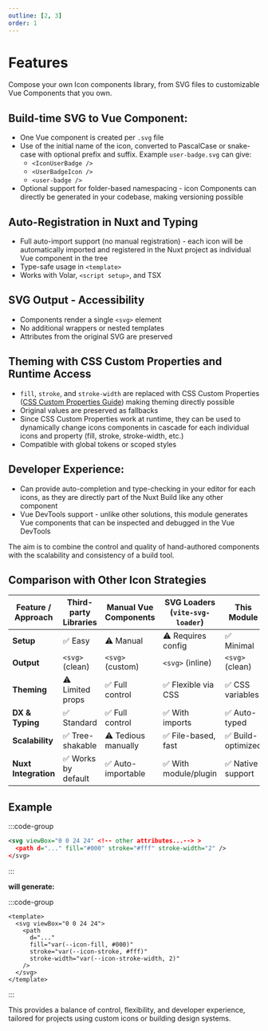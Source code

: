 ```yaml
---
outline: [2, 3]
order: 1
---
```


# Features

Compose your own Icon components library, from SVG files to customizable Vue Components that you own.

## Build-time SVG to Vue Component:

- One Vue component is created per `.svg` file
- Use of the initial name of the icon, converted to PascalCase or snake-case with optional prefix and suffix.
  Example `user-badge.svg` can give:
  - `<IconUserBadge />`
  - `<UserBadgeIcon />`
  - `<user-badge />`
- Optional support for folder-based namespacing - icon Components can directly be generated in your codebase, making versioning possible

## Auto-Registration in Nuxt and Typing

- Full auto-import support (no manual registration) - each icon will be automatically imported and registered in the Nuxt project as individual Vue component in the tree
- Type-safe usage in `<template>`
- Works with Volar, `<script setup>`, and TSX

## SVG Output - Accessibility

- Components render a single `<svg>` element
- No additional wrappers or nested templates
- Attributes from the original SVG are preserved

## Theming with CSS Custom Properties and Runtime Access

- `fill`, `stroke`, and `stroke-width` are replaced with CSS Custom Properties ([CSS Custom Properties Guide](https://css-tricks.com/a-complete-guide-to-custom-properties/)) making theming directly possible
- Original values are preserved as fallbacks
- Since CSS Custom Properties work at runtime, they can be used to dynamically change icons components in cascade for each individual icons and property (fill, stroke, stroke-width, etc.)
- Compatible with global tokens or scoped styles

## Developer Experience:

- Can provide auto-completion and type-checking in your editor for each icons, as they are directly part of the Nuxt Build like any other component
- Vue DevTools support - unlike other solutions, this module generates Vue components that can be inspected and debugged in the Vue DevTools

The aim is to combine the control and quality of hand-authored components with the scalability and consistency of a build tool.

## Comparison with Other Icon Strategies

| Feature / Approach   | Third-party Libraries | Manual Vue Components | SVG Loaders (`vite-svg-loader`) | **This Module**    |
| -------------------- | --------------------- | --------------------- | ------------------------------- | ------------------ |
| **Setup**            | ✅ Easy               | ⚠️ Manual             | ⚠️ Requires config              | ✅ Minimal         |
| **Output**           | `<svg>` (clean)       | `<svg>` (custom)      | `<svg>` (inline)                | `<svg>` (clean)    |
| **Theming**          | ⚠️ Limited props      | ✅ Full control       | ✅ Flexible via CSS             | ✅ CSS variables   |
| **DX & Typing**      | ✅ Standard           | ✅ Full control       | ✅ With imports                 | ✅ Auto-typed      |
| **Scalability**      | ✅ Tree-shakable      | ⚠️ Tedious manually   | ✅ File-based, fast             | ✅ Build-optimized |
| **Nuxt Integration** | ✅ Works by default   | ✅ Auto-importable    | ✅ With module/plugin           | ✅ Native support  |

## Example

:::code-group

```xml [user-badge.svg]
<svg viewBox="0 0 24 24" <!-- other attributes...--> >
  <path d="..." fill="#000" stroke="#fff" stroke-width="2" />
</svg>
```

:::

**will generate:**

:::code-group

```vue [UserBadgeIcon.vue]
<template>
  <svg viewBox="0 0 24 24">
    <path
      d="..."
      fill="var(--icon-fill, #000)"
      stroke="var(--icon-stroke, #fff)"
      stroke-width="var(--icon-stroke-width, 2)"
    />
  </svg>
</template>
```

:::

This provides a balance of control, flexibility, and developer experience, tailored for projects using custom icons or building design systems.
